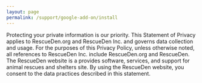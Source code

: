 ```yaml
---
layout: page
permalink: /support/google-add-on/install
---
```


Protecting your private information is our priority. This Statement of Privacy applies to RescueDen.org and RescueDen Inc. and governs data collection and usage. For the purposes of this Privacy Policy, unless otherwise noted, all references to RescueDen Inc. include RescueDen.org and RescueDen. The RescueDen website is a provides software, services, and support for animal rescues and shelters site. By using the RescueDen website, you consent to the data practices described in this statement. 
  